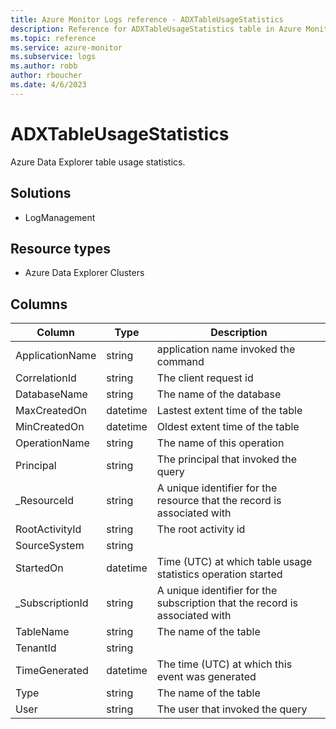```yaml
---
title: Azure Monitor Logs reference - ADXTableUsageStatistics
description: Reference for ADXTableUsageStatistics table in Azure Monitor Logs.
ms.topic: reference
ms.service: azure-monitor
ms.subservice: logs
ms.author: robb
author: rboucher
ms.date: 4/6/2023
---
```


# ADXTableUsageStatistics

 Azure Data Explorer table usage statistics.

## Solutions

- LogManagement
## Resource types

- Azure Data Explorer Clusters




## Columns

| Column | Type | Description |
| --- | --- | --- |
| ApplicationName | string | application name invoked the command |
| CorrelationId | string | The client request id |
| DatabaseName | string | The name of the database |
| MaxCreatedOn | datetime | Lastest extent time of the table |
| MinCreatedOn | datetime | Oldest extent time of the table |
| OperationName | string | The name of this operation |
| Principal | string | The principal that invoked the query |
| _ResourceId | string | A unique identifier for the resource that the record is associated with |
| RootActivityId | string | The root activity id |
| SourceSystem | string |  |
| StartedOn | datetime | Time (UTC) at which table usage statistics operation started |
| _SubscriptionId | string | A unique identifier for the subscription that the record is associated with |
| TableName | string | The name of the table |
| TenantId | string |  |
| TimeGenerated | datetime | The time (UTC) at which this event was generated |
| Type | string | The name of the table |
| User | string | The user that invoked the query |
